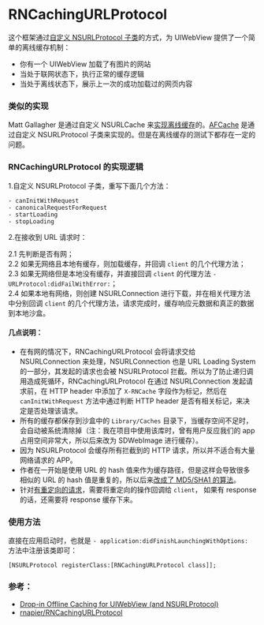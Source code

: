 # RNCachingURLProtocol


这个框架通过[自定义 NSURLProtocol 子类](https://github.com/ShannonChenCHN/iOSLevelingUp/tree/master/iOSTutorials/网络/NSURLProtocol)的方式，为 UIWebView 提供了一个简单的离线缓存机制：

- 你有一个 UIWebView 加载了有图片的网站
- 当处于联网状态下，执行正常的缓存逻辑
- 当处于离线状态下，展示上一次的成功加载过的网页内容

### 类似的实现
Matt Gallagher 是通过自定义 NSURLCache 来[实现离线缓存](http://cocoawithlove.com/2010/09/substituting-local-data-for-remote.html)的。[AFCache](https://github.com/artifacts/AFCache) 是通过自定义 NSURLProtocol 子类来实现的。但是在离线缓存的测试下都存在一定的问题。

### RNCachingURLProtocol 的实现逻辑

1.自定义 NSURLProtocol 子类，重写下面几个方法：

```
- canInitWithRequest
- canonicalRequestForRequest
- startLoading
- stopLoading
```

2.在接收到 URL 请求时：

2.1 先判断是否有网；  
2.2 如果无网络且本地有缓存，则加载缓存，并回调 `client` 的几个代理方法；       
2.3 如果无网络但是本地没有缓存，并直接回调 `client` 的代理方法 `- URLProtocol:didFailWithError:`；     
2.4 如果本地有网络，则创建 NSURLConnection 进行下载，并在相关代理方法中分别回调 `client` 的几个代理方法，请求完成时，缓存响应元数据和真正的数据到本地沙盒。

#### 几点说明：

- 在有网的情况下，RNCachingURLProtocol 会将请求交给 NSURLConnection 来处理，NSURLConnection 也是 URL Loading System 的一部分，其发起的请求也会被 NSURLProtocol 拦截。所以为了防止递归调用造成死循环，RNCachingURLProtocol 在通过 NSURLConnection 发起请求前，在 HTTP header 中添加了 `X-RNCache` 字段作为标记，然后在 `canInitWithRequest` 方法中通过判断 HTTP header 是否有相关标记，来决定是否处理该请求。
- 所有的缓存都保存到沙盒中的 `Library/Caches` 目录下，当缓存空间不足时，会自动被系统清除掉（注：我在项目中使用该库时，曾有用户反应我们的 app 占用空间非常大，所以后来改为 SDWebImage 进行缓存）。
- 因为 NSURLProtocol 会缓存所有拦截到的 HTTP 请求，所以并不适合有大量网络请求的 APP。
- 作者在一开始是使用 URL 的 hash 值来作为缓存路径，但是这样会导致很多相似的 URL 的 hash 值是重复的，所以后来[改成了 MD5/SHA1 的算法](https://github.com/rnapier/RNCachingURLProtocol/pull/15)。
- 针对[有重定向的请求](https://github.com/rnapier/RNCachingURLProtocol/blob/master/RNCachingURLProtocol.m#L150)，需要将重定向的操作回调给 `client`， 如果有 response 的话，还需要将 response 缓存下来。

### 使用方法

直接在应用启动时，也就是 `- application:didFinishLaunchingWithOptions:` 方法中注册该类即可：

```
[NSURLProtocol registerClass:[RNCachingURLProtocol class]];
```


### 参考：
- [Drop-in Offline Caching for UIWebView (and NSURLProtocol)](http://robnapier.net/offline-uiwebview-nsurlprotocol)
- [rnapier/RNCachingURLProtocol](https://github.com/rnapier/RNCachingURLProtocol)
